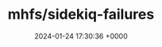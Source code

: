 ---
title: "mhfs/sidekiq-failures"
link: "https://github.com/mhfs/sidekiq-failures"
date: "2024-01-24 17:30:36 +0000"
description: "Keep track of Sidekiq failed jobs"
category: "github"
---